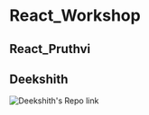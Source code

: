 # React_Workshop

## React_Pruthvi

## Deekshith

![Deekshith's Repo link](https://github.com/Dixith1196) 